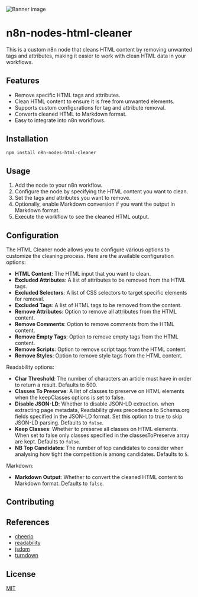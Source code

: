 ![Banner image](https://user-images.githubusercontent.com/10284570/173569848-c624317f-42b1-45a6-ab09-f0ea3c247648.png)

# n8n-nodes-html-cleaner
This is a custom n8n node that cleans HTML content by removing unwanted tags and attributes, making it easier to work with clean HTML data in your workflows.

## Features
- Remove specific HTML tags and attributes.
- Clean HTML content to ensure it is free from unwanted elements.
- Supports custom configurations for tag and attribute removal.
- Converts cleaned HTML to Markdown format.
- Easy to integrate into n8n workflows.

## Installation

```bash
npm install n8n-nodes-html-cleaner
```

## Usage
1. Add the node to your n8n workflow.
2. Configure the node by specifying the HTML content you want to clean.
3. Set the tags and attributes you want to remove.
4. Optionally, enable Markdown conversion if you want the output in Markdown format.
5. Execute the workflow to see the cleaned HTML output.

## Configuration

The HTML Cleaner node allows you to configure various options to customize the cleaning process. Here are the available configuration options:
- **HTML Content**: The HTML input that you want to clean.
- **Excluded Attributes**: A list of attributes to be removed from the HTML tags.
- **Excluded Selectors**: A list of CSS selectors to target specific elements for removal.
- **Excluded Tags**: A list of HTML tags to be removed from the content.
- **Remove Attributes**: Option to remove all attributes from the HTML content.
- **Remove Comments**: Option to remove comments from the HTML content.
- **Remove Empty Tags**: Option to remove empty tags from the HTML content.
- **Remove Scripts**: Option to remove script tags from the HTML content.
- **Remove Styles**: Option to remove style tags from the HTML content.


Readability options:
- **Char Threshold**: The number of characters an article must have in order to return a result. Defaults to 500.
- **Classes To Preserve**: A list of classes to preserve on HTML elements when the keepClasses options is set to false.
- **Disable JSON-LD**: Whether to disable JSON-LD extraction. when extracting page metadata, Readability gives precedence to Schema.org fields specified in the JSON-LD format. Set this option to true to skip JSON-LD parsing. Defaults to `false`.
- **Keep Classes**: Whether to preserve all classes on HTML elements. When set to false only classes specified in the classesToPreserve array are kept. Defaults to `false`.
- **NB Top Candidates**: The number of top candidates to consider when analysing how tight the competition is among candidates. Defaults to `5`.

Markdown: 
- **Markdown Output**: Whether to convert the cleaned HTML content to Markdown format. Defaults to `false`.

## Contributing

## References

- [cheerio](https://github.com/cheeriojs/cheerio)
- [readability](https://github.com/mozilla/readability)
- [jsdom](https://github.com/jsdom/jsdom)
- [turndown](https://github.com/mixmark-io/turndown)

## License

[MIT](https://github.com/n8n-io/n8n-nodes-starter/blob/master/LICENSE.md)
